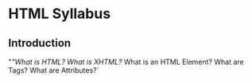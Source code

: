 # HTML Syllabus

## Introduction

"*"What is HTML?*
*What is XHTML?*
What is an HTML Element?
What are Tags?
What are Attributes?`
